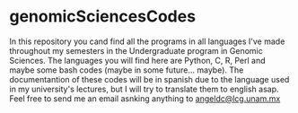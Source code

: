 # genomicSciencesCodes
In this repository you cand find all the programs in all languages I've made throughout my semesters in the Undergraduate program in Genomic Sciences. 
The languages you will find here are Python, C, R, Perl and maybe some bash codes (maybe in some future... maybe). 
The documentantion of these codes will be in spanish due to the language used in my university's lectures, but I will try to translate them to english asap.
Feel free to send me an email asnking anything to angeldc@lcg.unam.mx
